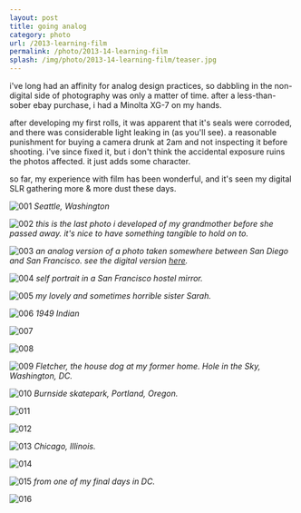 ```yaml
---
layout: post
title: going analog
category: photo
url: /2013-learning-film
permalink: /photo/2013-14-learning-film
splash: /img/photo/2013-14-learning-film/teaser.jpg
---
```


i've long had an affinity for analog design practices, so dabbling in the non-digital side of photography was only a matter of time. after a less-than-sober ebay purchase, i had a Minolta XG-7 on my hands.

after developing my first rolls, it was apparent that it's seals were corroded, and there was considerable light leaking in (as you'll see). a reasonable punishment for buying a camera drunk at 2am and not inspecting it before shooting. i've since fixed it, but i don't think the accidental exposure ruins the photos affected. it just adds some character. 

so far, my experience with film has been wonderful, and it's seen my digital SLR gathering more & more dust these days.

![001](../../img/photo/2013-14-learning-film/001.jpg)
_Seattle, Washington_

![002](../../img/photo/2013-14-learning-film/002.jpg)
_this is the last photo i developed of my grandmother before she passed away. it's nice to have something tangible to hold on to._

![003](../../img/photo/2013-14-learning-film/003.jpg)
_an analog version of a photo taken somewhere between San Diego and San Francisco. see the digital version [here](http://ryantroyford.com/photo/2013-west-coast/)._

![004](../../img/photo/2013-14-learning-film/004.jpg)
_self portrait in a San Francisco hostel mirror._

![005](../../img/photo/2013-14-learning-film/005.jpg)
_my lovely and sometimes horrible sister Sarah._

![006](../../img/photo/2013-14-learning-film/006.jpg)
_1949 Indian_

![007](../../img/photo/2013-14-learning-film/007.jpg)

![008](../../img/photo/2013-14-learning-film/008.jpg)

![009](../../img/photo/2013-14-learning-film/009.jpg)
_Fletcher, the house dog at my former home. Hole in the Sky, Washington, DC._

![010](../../img/photo/2013-14-learning-film/010.jpg)
_Burnside skatepark, Portland, Oregon._

![011](../../img/photo/2013-14-learning-film/011.jpg)

![012](../../img/photo/2013-14-learning-film/012.jpg)

![013](../../img/photo/2013-14-learning-film/013.jpg)
_Chicago, Illinois._

![014](../../img/photo/2013-14-learning-film/014.jpg)

![015](../../img/photo/2013-14-learning-film/015.jpg)
_from one of my final days in DC._

![016](../../img/photo/2013-14-learning-film/016.jpg)



